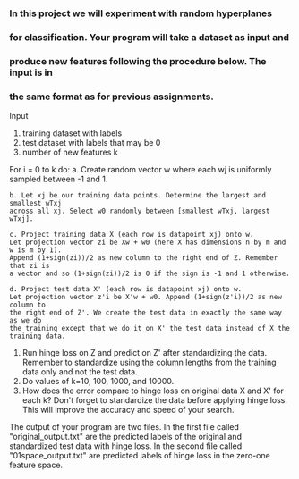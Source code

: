 ### In this project we will experiment with random hyperplanes 
### for classification. Your program will take a dataset as input and
### produce new features following the procedure below. The input is in
### the same format as for previous assignments.

Input 
1. training dataset with labels
2. test dataset with labels that may be 0 
3. number of new features k

For i = 0 to k do:
	a. Create random vector w where each wj is uniformly sampled between -1 and 1.
	
	b. Let xj be our training data points. Determine the largest and smallest wTxj
	across all xj. Select w0 randomly between [smallest wTxj, largest wTxj].

	c. Project training data X (each row is datapoint xj) onto w. 
	Let projection vector zi be Xw + w0 (here X has dimensions n by m and w is m by 1).
	Append (1+sign(zi))/2 as new column to the right end of Z. Remember that zi is
	a vector and so (1+sign(zi))/2 is 0 if the sign is -1 and 1 otherwise.
	
	d. Project test data X' (each row is datapoint xj) onto w. 
	Let projection vector z'i be X'w + w0. Append (1+sign(z'i))/2 as new column to 
	the right end of Z'. We create the test data in exactly the same way as we do
	the training except that we do it on X' the test data instead of X the training data.
	
1. Run hinge loss on Z and predict on Z' after standardizing the data. Remember to 
   standardize using the column lengths from the training data only and not the test 
   data.
2. Do values of k=10, 100, 1000, and 10000.
3. How does the error compare to hinge loss on original data X and X' for each k? 
   Don't forget to standardize the data before applying hinge loss. This will improve 
   the accuracy and speed of your search.

The output of your program are two files. In the first file called 
"original_output.txt" are the predicted labels of the original and standardized test 
data with hinge loss. In the second file called "01space_output.txt" are predicted 
labels of hinge loss in the zero-one feature space.



